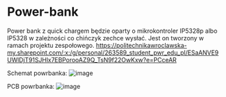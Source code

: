 # Power-bank
Power bank z quick chargem będzie oparty o mikrokontroler IP5328p albo IP5328 w zależności co chińczyk zechce wysłać. Jest on tworzony w ramach projektu zespołowego.
https://politechnikawroclawska-my.sharepoint.com/:x:/g/personal/263589_student_pwr_edu_pl/ESaANVE9UWlDjT91SJHlx7EBPorooAZ9Q_TsN9f22OwKxw?e=PCceAR

Schemat powrbanka:
![image](https://github.com/Ptakoninja/Power-bank/assets/164054955/b694f03d-6cca-424e-ad6a-c1ea78194b8a)


PCB powrbanka:
![image](https://github.com/Ptakoninja/Power-bank/assets/164054955/498e8ff7-6b20-4add-9e75-ea4b544bcc65)
